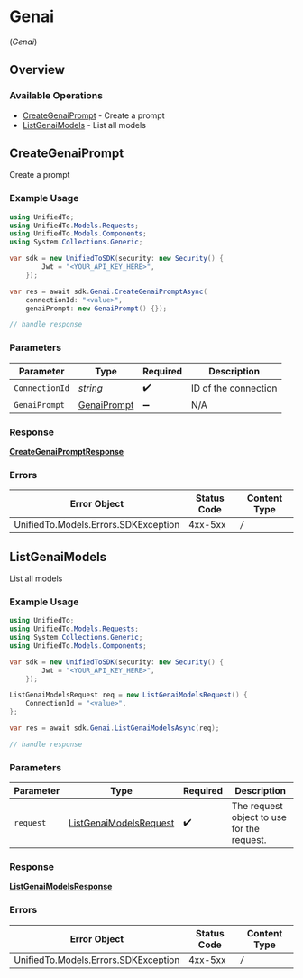 # Genai
(*Genai*)

## Overview

### Available Operations

* [CreateGenaiPrompt](#creategenaiprompt) - Create a prompt
* [ListGenaiModels](#listgenaimodels) - List all models

## CreateGenaiPrompt

Create a prompt

### Example Usage

```csharp
using UnifiedTo;
using UnifiedTo.Models.Requests;
using UnifiedTo.Models.Components;
using System.Collections.Generic;

var sdk = new UnifiedToSDK(security: new Security() {
        Jwt = "<YOUR_API_KEY_HERE>",
    });

var res = await sdk.Genai.CreateGenaiPromptAsync(
    connectionId: "<value>",
    genaiPrompt: new GenaiPrompt() {});

// handle response
```

### Parameters

| Parameter                                             | Type                                                  | Required                                              | Description                                           |
| ----------------------------------------------------- | ----------------------------------------------------- | ----------------------------------------------------- | ----------------------------------------------------- |
| `ConnectionId`                                        | *string*                                              | :heavy_check_mark:                                    | ID of the connection                                  |
| `GenaiPrompt`                                         | [GenaiPrompt](../../Models/Components/GenaiPrompt.md) | :heavy_minus_sign:                                    | N/A                                                   |

### Response

**[CreateGenaiPromptResponse](../../Models/Requests/CreateGenaiPromptResponse.md)**

### Errors

| Error Object                         | Status Code                          | Content Type                         |
| ------------------------------------ | ------------------------------------ | ------------------------------------ |
| UnifiedTo.Models.Errors.SDKException | 4xx-5xx                              | */*                                  |


## ListGenaiModels

List all models

### Example Usage

```csharp
using UnifiedTo;
using UnifiedTo.Models.Requests;
using System.Collections.Generic;
using UnifiedTo.Models.Components;

var sdk = new UnifiedToSDK(security: new Security() {
        Jwt = "<YOUR_API_KEY_HERE>",
    });

ListGenaiModelsRequest req = new ListGenaiModelsRequest() {
    ConnectionId = "<value>",
};

var res = await sdk.Genai.ListGenaiModelsAsync(req);

// handle response
```

### Parameters

| Parameter                                                                 | Type                                                                      | Required                                                                  | Description                                                               |
| ------------------------------------------------------------------------- | ------------------------------------------------------------------------- | ------------------------------------------------------------------------- | ------------------------------------------------------------------------- |
| `request`                                                                 | [ListGenaiModelsRequest](../../Models/Requests/ListGenaiModelsRequest.md) | :heavy_check_mark:                                                        | The request object to use for the request.                                |

### Response

**[ListGenaiModelsResponse](../../Models/Requests/ListGenaiModelsResponse.md)**

### Errors

| Error Object                         | Status Code                          | Content Type                         |
| ------------------------------------ | ------------------------------------ | ------------------------------------ |
| UnifiedTo.Models.Errors.SDKException | 4xx-5xx                              | */*                                  |

